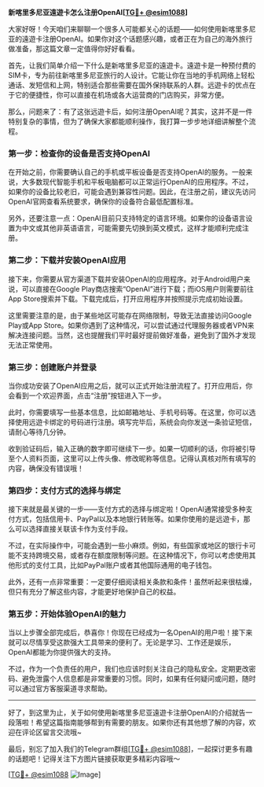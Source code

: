 **新喀里多尼亚遠遊卡怎么注册OpenAI[[TG💪+ @esim1088](https://t.me/s/esim1088)]**

大家好呀！今天咱们来聊聊一个很多人可能都关心的话题——如何使用新喀里多尼亚的遠遊卡注册OpenAI。如果你对这个话题感兴趣，或者正在为自己的海外旅行做准备，那这篇文章一定值得你好好看看。

首先，让我们简单介绍一下什么是新喀里多尼亚的遠遊卡。遠遊卡是一种预付费的SIM卡，专为前往新喀里多尼亚旅行的人设计。它能让你在当地的手机网络上轻松通话、发短信和上网，特别适合那些需要在国外保持联系的人群。远遊卡的优点在于它的便捷性，你可以直接在机场或各大运营商的门店购买，非常方便。

那么，问题来了：有了这张远遊卡后，如何注册OpenAI呢？其实，这并不是一件特别复杂的事情，但为了确保大家都能顺利操作，我打算一步步地详细讲解整个流程。

### **第一步：检查你的设备是否支持OpenAI**

在开始之前，你需要确认自己的手机或平板设备是否支持OpenAI的服务。一般来说，大多数现代智能手机和平板电脑都可以正常运行OpenAI的应用程序。不过，如果你的设备比较老旧，可能会遇到兼容性问题。因此，在注册之前，建议先访问OpenAI官网查看系统要求，确保你的设备符合最低配置标准。

另外，还要注意一点：OpenAI目前只支持特定的语言环境。如果你的设备语言设置为中文或其他非英语语言，可能需要先切换到英文模式，这样才能顺利完成注册。

### **第二步：下载并安装OpenAI应用**

接下来，你需要从官方渠道下载并安装OpenAI的应用程序。对于Android用户来说，可以直接在Google Play商店搜索“OpenAI”进行下载；而iOS用户则需要前往App Store搜索并下载。下载完成后，打开应用程序并按照提示完成初始设置。

这里需要注意的是，由于某些地区可能存在网络限制，导致无法直接访问Google Play或App Store。如果你遇到了这种情况，可以尝试通过代理服务器或者VPN来解决连接问题。当然，这也提醒我们平时最好提前做好准备，避免到了国外才发现无法正常使用。

### **第三步：创建账户并登录**

当你成功安装了OpenAI应用之后，就可以正式开始注册流程了。打开应用后，你会看到一个欢迎界面，点击“注册”按钮进入下一步。

此时，你需要填写一些基本信息，比如邮箱地址、手机号码等。在这里，你可以选择使用远遊卡绑定的号码进行注册。填写完毕后，系统会向你发送一条验证短信，请耐心等待几分钟。

收到验证码后，输入正确的数字即可继续下一步。如果一切顺利的话，你将被引导至个人资料页面，这里可以上传头像、修改昵称等信息。记得认真核对所有填写的内容，确保没有错误哦！

### **第四步：支付方式的选择与绑定**

接下来就是最关键的一步——支付方式的选择与绑定啦！OpenAI通常接受多种支付方式，包括信用卡、PayPal以及本地银行转账等。如果你使用的是远遊卡，那么可以选择直接关联该卡作为支付手段。

不过，在实际操作中，可能会遇到一些小麻烦。例如，有些国家或地区的银行卡可能不支持跨境交易，或者存在额度限制等问题。在这种情况下，你可以考虑使用其他形式的支付工具，比如PayPal账户或者其他国际通用的电子钱包。

此外，还有一点非常重要：一定要仔细阅读相关条款和条件！虽然听起来很枯燥，但只有充分了解这些内容，才能更好地保护自己的权益。

### **第五步：开始体验OpenAI的魅力**

当以上步骤全部完成后，恭喜你！你现在已经成为一名OpenAI的用户啦！接下来就可以尽情享受这款强大工具带来的便利了。无论是学习、工作还是娱乐，OpenAI都能为你提供强大的支持。

不过，作为一个负责任的用户，我们也应该时刻关注自己的隐私安全。定期更改密码、避免泄露个人信息都是非常重要的习惯。同时，如果有任何疑问或问题，随时可以通过官方客服渠道寻求帮助。

---

好了，到这里为止，关于如何使用新喀里多尼亚遠遊卡注册OpenAI的介绍就告一段落啦！希望这篇指南能够帮到有需要的朋友。如果你还有其他想了解的内容，欢迎在评论区留言交流哦~

最后，别忘了加入我们的Telegram群组[[TG💪+ @esim1088](https://t.me/s/esim1088)]，一起探讨更多有趣的话题吧！记得关注下方图片链接获取更多精彩内容哦～

[[TG💪+ @esim1088](https://t.me/s/esim1088) ![Image](https://i.postimg.cc/4NQfJmqS/Snipaste-2025-05-13-00-14-12.png)]